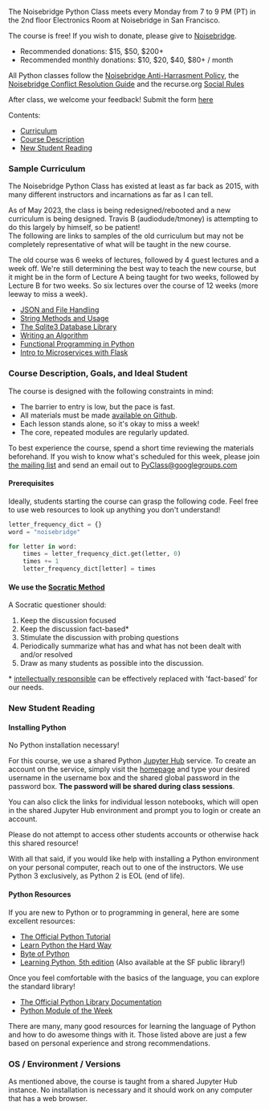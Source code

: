 The Noisebridge Python Class meets every Monday from 7 to 9 PM (PT) in the 2nd
floor Electronics Room at Noisebridge in San Francisco.

The course is free! If you wish to donate, please give to
[Noisebridge](https://donate.noisebridge.net).

- Recommended donations: $15, $50, $200+
- Recommended monthly donations: $10, $20, $40, $80+ / month

All Python classes follow the [Noisebridge Anti-Harrasment
Policy](https://www.noisebridge.net/wiki/Anti-Harassment_Policy), the
[Noisebridge Conflict Resolution
Guide](https://www.noisebridge.net/wiki/Conflict_Resolution) and the recurse.org
[Social Rules](https://www.recurse.com/social-rules)

After class, we welcome your feedback! Submit the form
[here](https://forms.gle/423wBNBgzRHt5o4h6)

Contents:

- [Curriculum](#curriculum)
- [Course Description](#class-description-goals-and-ideal-student)
- [New Student Reading](#new-student-reading)

### Sample Curriculum

The Noisebridge Python Class has existed at least as far back as 2015, with many
different instructors and incarnations as far as I can tell.

As of May 2023, the class is being redesigned/rebooted and a new curriculum is
being designed. Travis B (audiodude/tmoney) is attempting to do this largely by
himself, so be patient!\
The following are links to samples of the old curriculum but may not be
completely representative of what will be taught in the new course.

The old course was 6 weeks of lectures, followed by 4 guest lectures and a week
off. We're still determining the best way to teach the new course, but it might
be in the form of Lecture A being taught for two weeks, followed by Lecture B
for two weeks. So six lectures over the course of 12 weeks (more leeway to miss
a week).

- [JSON and File Handling](archive/course/file-handling-and-json)
- [String Methods and Usage](archive/course/strings)
- [The Sqlite3 Database Library](archive/course/sqlite3)
- [Writing an Algorithm](archive/course/algorithms)
- [Functional Programming in Python](archive/course/higher-order-functions)
- [Intro to Microservices with Flask](archive/course/flask)

### Course Description, Goals, and Ideal Student

The course is designed with the following constraints in mind:

- The barrier to entry is low, but the pace is fast.
- All materials must be made [available on
  Github](https://github.com/audiodude/PyClass).
- Each lesson stands alone, so it's okay to miss a week!
- The core, repeated modules are regularly updated.

To best experience the course, spend a short time reviewing the materials
beforehand. If you wish to know what's scheduled for this week, please join [the
mailing list](#mailing-list) and send an email out to PyClass@googlegroups.com

#### Prerequisites

Ideally, students starting the course can grasp the following code. Feel free to
use web resources to look up anything you don't understand!

```python
letter_frequency_dict = {}
word = "noisebridge"

for letter in word:
    times = letter_frequency_dict.get(letter, 0)
    times += 1
    letter_frequency_dict[letter] = times
```

#### We use the [Socratic Method](http://www.criticalthinking.org/pages/socratic-teaching/606)

A Socratic questioner should:

1. Keep the discussion focused
2. Keep the discussion fact-based\*
3. Stimulate the discussion with probing questions
4. Periodically summarize what has and what has not been dealt with and/or
   resolved
5. Draw as many students as possible into the discussion.

\* [intellectually
responsible](https://en.wikipedia.org/wiki/Intellectual_responsibility) can be
effectively replaced with 'fact-based' for our needs.

### New Student Reading

#### Installing Python

No Python installation necessary!

For this course, we use a shared Python [Jupyter Hub](https://jupyter.org/hub)
service. To create an account on the service, simply visit the
[homepage](http://sfpythonlab.com/) and type your desired username in the
username box and the shared global password in the password box. **The password
will be shared during class sessions**.

You can also click the links for individual lesson notebooks, which will open in
the shared Jupyter Hub environment and prompt you to login or create an account.

Please do not attempt to access other students accounts or otherwise hack this
shared resource!

With all that said, if you would like help with installing a Python environment
on your personal computer, reach out to one of the instructors. We use Python 3
exclusively, as Python 2 is EOL (end of life).

#### Python Resources

If you are new to Python or to programming in general, here are some excellent
resources:

- [The Official Python Tutorial](https://docs.python.org/3/tutorial/)
- [Learn Python the Hard Way](http://learnpythonthehardway.org/)
- [Byte of Python](http://www.swaroopch.com/notes/python/)
- [Learning Python, 5th
  edition](http://shop.oreilly.com/product/0636920028154.do) (Also available at
  the SF public library!)

Once you feel comfortable with the basics of the language, you can explore the
standard library!

- [The Official Python Library
  Documentation](https://docs.python.org/3/library/)
- [Python Module of the Week](http://pymotw.com/3/)

There are many, many good resources for learning the language of Python and how
to do awesome things with it. Those listed above are just a few based on
personal experience and strong recommendations.

### OS / Environment / Versions

As mentioned above, the course is taught from a shared Jupyter Hub instance. No
installation is necessary and it should work on any computer that has a web
browser.
